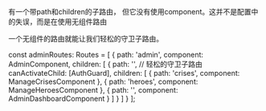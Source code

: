 
有一个带path和children的子路由， 但它没有使用component。这并不是配置中的失误，而是在使用无组件路由

一个无组件的路由就能让我们轻松的守卫子路由。

const adminRoutes: Routes = [
  {
    path: 'admin',
    component: AdminComponent,
    children: [
      {
        path: '',
        // 轻松的守卫子路由
        canActivateChild: [AuthGuard],
        children: [
          { path: 'crises', component: ManageCrisesComponent },
          { path: 'heroes', component: ManageHeroesComponent },
          { path: '', component: AdminDashboardComponent }
        ]
      }
    ]
  }
];